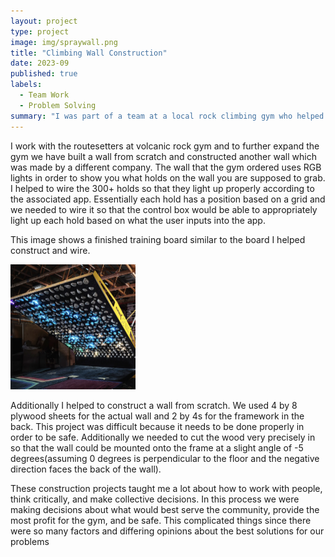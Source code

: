 ```yaml
---
layout: project
type: project
image: img/spraywall.png
title: "Climbing Wall Construction"
date: 2023-09
published: true
labels:
  - Team Work
  - Problem Solving
summary: "I was part of a team at a local rock climbing gym who helped with the construction of new walls"
---
```


I work with the routesetters at volcanic rock gym and to further expand the gym we have built a wall from scratch and constructed another wall which was made by a different company. The wall that the gym ordered uses RGB lights in order to show you what holds on the wall you are supposed to grab. I helped to wire the 300+ holds so that they light up properly according to the associated app. Essentially each hold has a position based on a grid and we needed to wire it so that the control box would be able to appropriately light up each hold based on what the user inputs into the app. 

This image shows a finished training board similar to the board I helped construct and wire.

<img width="200px" class="img-fluid" src="../img/kilter.png">


Additionally I helped to construct a wall from scratch. We used 4 by 8 plywood sheets for the actual wall and 2 by 4s for the framework in the back. This project was difficult because it needs to be done properly in order to be safe. Additionally we needed to cut the wood very precisely in so that the wall could be mounted onto the frame at a slight angle of -5 degrees(assuming 0 degrees is perpendicular to the floor and the negative direction faces the back of the wall). 

These construction projects taught me a lot about how to work with people, think critically, and make collective decisions. In this process we were making decisions about what would best serve the community, provide the most profit for the gym, and be safe. This complicated things since there were so many factors and differing opinions about the best solutions for our problems
